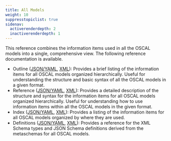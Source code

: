 ```yaml
---
title: All Models
weight: 10
suppresstopiclist: true
sidenav:
  activerenderdepth: 2
  inactiverenderdepth: 1
---
```


This reference combines the information items used in all the OSCAL models into a single, comprehensive view. The following reference documentation is available.


- Outline ([JSON/YAML](json-outline/), [XML](xml-outline/)): Provides a brief listing of the information items for all OSCAL models organized hierarchically. Useful for understanding the structure and basic syntax of all the OSCAL models in a given format.
- Reference ([JSON/YAML](json-reference/), [XML](xml-reference/)): Provides a detailed description of the structure and syntax for the information items for all OSCAL models organized hierarchically. Useful for understanding how to use information items within all the OSCAL models in the given format. 
- Index ([JSON/YAML](json-index/), [XML](xml-index/)): Provides a listing of the information items for all OSCAL models organized by where they are used.
- Definitions ([JSON/YAML](json-definitions/), [XML](xml-definitions/)): Provides a reference for the XML Schema types and JSON Schema definitions derived from the metaschemas for all OSCAL models.
